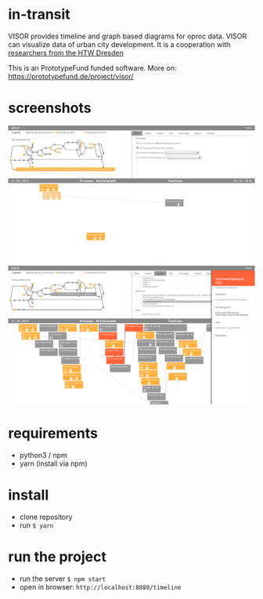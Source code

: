 # in-transit

VISOR provides timeline and graph based diagrams for oproc data. VISOR can visualize data of urban city development. It is a cooperation with [researchers from the HTW Dresden](https://www.htw-dresden.de/de/fakultaet-bauingenieurwesenarchitektur/architektur/personen/professoren/melanie-humann/forschung.html) 

This is an PrototypeFund funded software. More on: https://prototypefund.de/project/visor/

# screenshots
![screenshot1](https://github.com/VISOR-tool/images/blob/master/Screenshot%20from%202018-03-05%2020-48-02.png?raw=true)
![screenshot1](https://github.com/VISOR-tool/images/blob/master/Screenshot%20from%202018-03-05%2020-48-28.png?raw=true)


# requirements

* python3 / npm
* yarn (install via npm)

# install

* clone repository
* run `$ yarn` 

# run the project

* run the server `$ npm start`
* open in browser: `http://localhost:8080/timeline`
